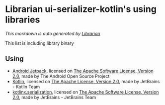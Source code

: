# Librarian ui-serializer-kotlin's using libraries
*This markdown is auto generated by [Librarian](https://github.com/MeilCli/Librarian)*

This list is including library binary

## Using
- [Android Jetpack](https://developer.android.com/jetpack/androidx), licensed on [The Apache Software License, Version 2.0](http://www.apache.org/licenses/LICENSE-2.0.txt), made by The Android Open Source Project
- [Kotlin](https://kotlinlang.org/), licensed on [The Apache License, Version 2.0](http://www.apache.org/licenses/LICENSE-2.0.txt), made by JetBrains - Kotlin Team
- [kotlinx.serialization](https://github.com/Kotlin/kotlinx.serialization), licensed on [The Apache Software License, Version 2.0](http://www.apache.org/licenses/LICENSE-2.0.txt), made by JetBrains - JetBrains Team
